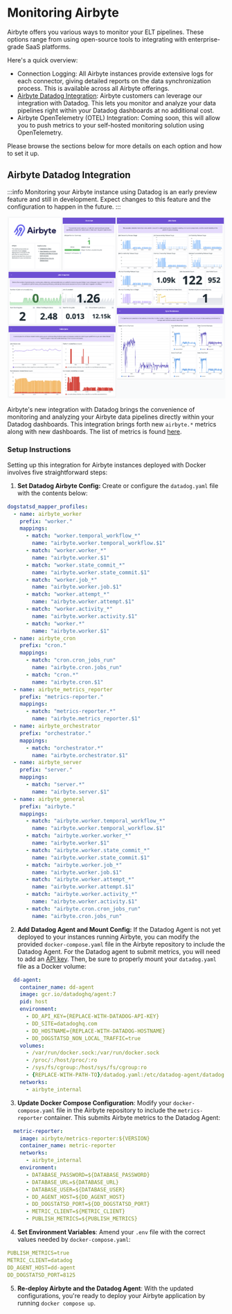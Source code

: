 # Monitoring Airbyte


Airbyte offers you various ways to monitor your ELT pipelines. These options range from using open-source tools to integrating with enterprise-grade SaaS platforms.

Here's a quick overview:
* Connection Logging: All Airbyte instances provide extensive logs for each connector, giving detailed reports on the data synchronization process. This is available across all Airbyte offerings.
* [Airbyte Datadog Integration](#airbyte-datadog-integration): Airbyte customers can leverage our integration with Datadog. This lets you monitor and analyze your data pipelines right within your Datadog dashboards at no additional cost.
* Airbyte OpenTelemetry (OTEL) Integration: Coming soon, this will allow you to push metrics to your self-hosted monitoring solution using OpenTelemetry.

Please browse the sections below for more details on each option and how to set it up.

## Airbyte Datadog Integration


:::info
Monitoring your Airbyte instance using Datadog is an early preview feature and still in development.
Expect changes to this feature and the configuration to happen in the future.
:::

![Datadog's Airbyte Integration Dashboard](assets/DatadogAirbyteIntegration_OutOfTheBox_Dashboard.png)

Airbyte's new integration with Datadog brings the convenience of monitoring and analyzing your Airbyte data pipelines directly within your Datadog dashboards. 
This integration brings forth new `airbyte.*` metrics along with new dashboards. The list of metrics is found [here](https://docs.datadoghq.com/integrations/airbyte/#data-collected).

### Setup Instructions

Setting up this integration for Airbyte instances deployed with Docker involves five straightforward steps:


1. **Set Datadog Airbyte Config:** Create or configure the `datadog.yaml` file with the contents below:

```yaml
dogstatsd_mapper_profiles:
  - name: airbyte_worker
    prefix: "worker."
    mappings:
      - match: "worker.temporal_workflow_*"
        name: "airbyte.worker.temporal_workflow.$1"
      - match: "worker.worker_*"
        name: "airbyte.worker.$1"
      - match: "worker.state_commit_*"
        name: "airbyte.worker.state_commit.$1"
      - match: "worker.job_*"
        name: "airbyte.worker.job.$1"
      - match: "worker.attempt_*"
        name: "airbyte.worker.attempt.$1"
      - match: "worker.activity_*"
        name: "airbyte.worker.activity.$1"
      - match: "worker.*"
        name: "airbyte.worker.$1"
  - name: airbyte_cron
    prefix: "cron."
    mappings:
      - match: "cron.cron_jobs_run"
        name: "airbyte.cron.jobs_run"
      - match: "cron.*"
        name: "airbyte.cron.$1"
  - name: airbyte_metrics_reporter
    prefix: "metrics-reporter."
    mappings:
      - match: "metrics-reporter.*"
        name: "airbyte.metrics_reporter.$1"
  - name: airbyte_orchestrator
    prefix: "orchestrator."
    mappings:
      - match: "orchestrator.*"
        name: "airbyte.orchestrator.$1"
  - name: airbyte_server
    prefix: "server."
    mappings:
      - match: "server.*"
        name: "airbyte.server.$1"
  - name: airbyte_general
    prefix: "airbyte."
    mappings:
      - match: "airbyte.worker.temporal_workflow_*"
        name: "airbyte.worker.temporal_workflow.$1"
      - match: "airbyte.worker.worker_*"
        name: "airbyte.worker.$1"
      - match: "airbyte.worker.state_commit_*"
        name: "airbyte.worker.state_commit.$1"
      - match: "airbyte.worker.job_*"
        name: "airbyte.worker.job.$1"
      - match: "airbyte.worker.attempt_*"
        name: "airbyte.worker.attempt.$1"
      - match: "airbyte.worker.activity_*"
        name: "airbyte.worker.activity.$1"
      - match: "airbyte.cron.cron_jobs_run"
        name: "airbyte.cron.jobs_run"
```

2. **Add Datadog Agent and Mount Config:** If the Datadog Agent is not yet deployed to your instances running Airbyte, you can modify the provided  `docker-compose.yaml` file in the Airbyte repository to include the Datadog Agent. For the Datadog agent to submit metrics, you will need to add an [API key](https://docs.datadoghq.com/account_management/api-app-keys/#add-an-api-key-or-client-token). Then, be sure to properly mount your `datadog.yaml` file as a Docker volume:

```yaml
  dd-agent:
    container_name: dd-agent
    image: gcr.io/datadoghq/agent:7
    pid: host
    environment:
      - DD_API_KEY={REPLACE-WITH-DATADOG-API-KEY}
      - DD_SITE=datadoghq.com
      - DD_HOSTNAME={REPLACE-WITH-DATADOG-HOSTNAME}
      - DD_DOGSTATSD_NON_LOCAL_TRAFFIC=true
    volumes:
      - /var/run/docker.sock:/var/run/docker.sock
      - /proc/:/host/proc/:ro
      - /sys/fs/cgroup:/host/sys/fs/cgroup:ro
      - {REPLACE-WITH-PATH-TO}/datadog.yaml:/etc/datadog-agent/datadog.yaml
    networks:
      - airbyte_internal
```

3. **Update Docker Compose Configuration**: Modify your `docker-compose.yaml` file in the Airbyte repository to include the `metrics-reporter` container. This submits Airbyte metrics to the Datadog Agent:

```yaml
  metric-reporter:
    image: airbyte/metrics-reporter:${VERSION}
    container_name: metric-reporter
    networks:
      - airbyte_internal
    environment:
      - DATABASE_PASSWORD=${DATABASE_PASSWORD}
      - DATABASE_URL=${DATABASE_URL}
      - DATABASE_USER=${DATABASE_USER}
      - DD_AGENT_HOST=${DD_AGENT_HOST}
      - DD_DOGSTATSD_PORT=${DD_DOGSTATSD_PORT}
      - METRIC_CLIENT=${METRIC_CLIENT}
      - PUBLISH_METRICS=${PUBLISH_METRICS}
```

4. **Set Environment Variables**: Amend your `.env` file with the correct values needed by `docker-compose.yaml`:

```yaml
PUBLISH_METRICS=true
METRIC_CLIENT=datadog
DD_AGENT_HOST=dd-agent
DD_DOGSTATSD_PORT=8125
```

5. **Re-deploy Airbyte and the Datadog Agent**: With the updated configurations, you're ready to deploy your Airbyte application by running `docker compose up`.



